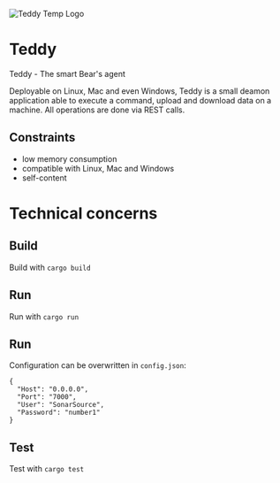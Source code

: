 ![Teddy Temp Logo](https://seeklogo.com/images/T/teddy-killerz-logo-C525D81288-seeklogo.com.png)

# Teddy
Teddy - The smart Bear's agent 

Deployable on Linux, Mac and even Windows, Teddy is a small deamon application able to execute a command, upload and download data on a machine. All operations are done via REST calls.

## Constraints
 - low memory consumption
 - compatible with Linux, Mac and Windows
 - self-content

# Technical concerns

## Build
Build with `cargo build`

## Run
Run with `cargo run`

## Run
Configuration can be overwritten in `config.json`:
```
{
  "Host": "0.0.0.0",
  "Port": "7000",
  "User": "SonarSource",
  "Password": "number1"
}
```

## Test
Test with `cargo test`
